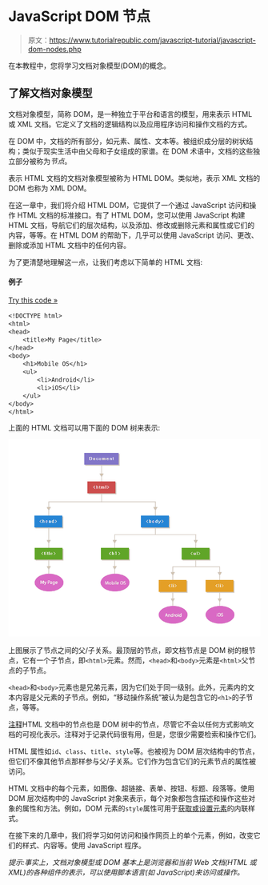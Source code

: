 # JavaScript DOM 节点

> 原文：<https://www.tutorialrepublic.com/javascript-tutorial/javascript-dom-nodes.php>

在本教程中，您将学习文档对象模型(DOM)的概念。

## 了解文档对象模型

文档对象模型，简称 DOM，是一种独立于平台和语言的模型，用来表示 HTML 或 XML 文档。它定义了文档的逻辑结构以及应用程序访问和操作文档的方式。

在 DOM 中，文档的所有部分，如元素、属性、文本等。被组织成分层的树状结构；类似于现实生活中由父母和子女组成的家谱。在 DOM 术语中，文档的这些独立部分被称为*节点*。

表示 HTML 文档的文档对象模型被称为 HTML DOM。类似地，表示 XML 文档的 DOM 也称为 XML DOM。

在这一章中，我们将介绍 HTML DOM，它提供了一个通过 JavaScript 访问和操作 HTML 文档的标准接口。有了 HTML DOM，您可以使用 JavaScript 构建 HTML 文档，导航它们的层次结构，以及添加、修改或删除元素和属性或它们的内容，等等。在 HTML DOM 的帮助下，几乎可以使用 JavaScript 访问、更改、删除或添加 HTML 文档中的任何内容。

为了更清楚地理解这一点，让我们考虑以下简单的 HTML 文档:

#### 例子

[Try this code »](../codelab.php?topic=javascript&file=html-dom "Try this code using online Editor")

```
<!DOCTYPE html>
<html>
<head>
    <title>My Page</title>
</head>
<body>
    <h1>Mobile OS</h1>
    <ul>
        <li>Android</li>
        <li>iOS</li>
    </ul>
</body>
</html>
```

上面的 HTML 文档可以用下面的 DOM 树来表示:

![HTML DOM Tree](img/465176a5de692b7d84956bafbe157466.png)

上图展示了节点之间的父/子关系。最顶层的节点，即文档节点是 DOM 树的根节点，它有一个子节点，即`<html>`元素。然而，`<head>`和`<body>`元素是`<html>`父节点的子节点。

`<head>`和`<body>`元素也是兄弟元素，因为它们处于同一级别。此外，元素内的文本内容是父元素的子节点。例如，“移动操作系统”被认为是包含它的`<h1>`的子节点，等等。

[注释](javascript-syntax.php#comments)HTML 文档中的节点也是 DOM 树中的节点，尽管它不会以任何方式影响文档的可视化表示。注释对于记录代码很有用，但是，您很少需要检索和操作它们。

HTML 属性如`id`、`class`、`title`、`style`等。也被视为 DOM 层次结构中的节点，但它们不像其他节点那样参与父/子关系。它们作为包含它们的元素节点的属性被访问。

HTML 文档中的每个元素，如图像、超链接、表单、按钮、标题、段落等。使用 DOM 层次结构中的 JavaScript 对象来表示，每个对象都包含描述和操作这些对象的属性和方法。例如，DOM 元素的`style`属性可用于[获取或设置元素](javascript-dom-styling.php)的内联样式。

在接下来的几章中，我们将学习如何访问和操作网页上的单个元素，例如，改变它们的样式、内容等。使用 JavaScript 程序。

 *提示:事实上，文档对象模型或 DOM 基本上是浏览器和当前 Web 文档(HTML 或 XML)的各种组件的表示，可以使用脚本语言(如 JavaScript)来访问或操作。*